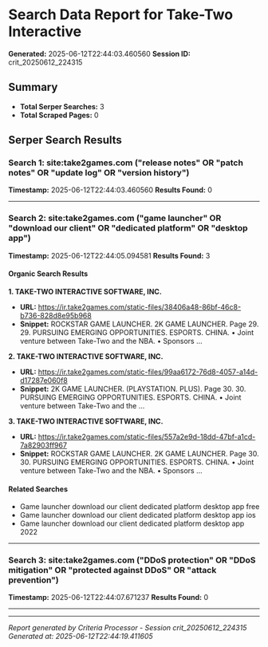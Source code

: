 # Search Data Report for Take-Two Interactive
**Generated:** 2025-06-12T22:44:03.460560
**Session ID:** crit_20250612_224315

## Summary
* **Total Serper Searches:** 3
* **Total Scraped Pages:** 0

## Serper Search Results

### Search 1: site:take2games.com ("release notes" OR "patch notes" OR "update log" OR "version history")
**Timestamp:** 2025-06-12T22:44:03.460560
**Results Found:** 0

---

### Search 2: site:take2games.com ("game launcher" OR "download our client" OR "dedicated platform" OR "desktop app")
**Timestamp:** 2025-06-12T22:44:05.094581
**Results Found:** 3

#### Organic Search Results
**1. TAKE-TWO INTERACTIVE SOFTWARE, INC.**
* **URL:** https://ir.take2games.com/static-files/38406a48-86bf-46c8-b736-828d8e95b968
* **Snippet:** ROCKSTAR GAME LAUNCHER. 2K GAME LAUNCHER. Page 29. 29. PURSUING EMERGING OPPORTUNITIES. ESPORTS. CHINA. • Joint venture between Take-Two and the NBA. • Sponsors ...

**2. TAKE-TWO INTERACTIVE SOFTWARE, INC.**
* **URL:** https://ir.take2games.com/static-files/99aa6172-76d8-4057-a14d-d17287e060f8
* **Snippet:** 2K GAME LAUNCHER. (PLAYSTATION. PLUS). Page 30. 30. PURSUING EMERGING OPPORTUNITIES. ESPORTS. CHINA. • Joint venture between Take-Two and the ...

**3. TAKE-TWO INTERACTIVE SOFTWARE, INC.**
* **URL:** https://ir.take2games.com/static-files/557a2e9d-18dd-47bf-a1cd-7a82903ff967
* **Snippet:** ROCKSTAR GAME LAUNCHER. 2K GAME LAUNCHER. Page 30. 30. PURSUING EMERGING OPPORTUNITIES. ESPORTS. CHINA. • Joint venture between Take-Two and the NBA. • Sponsors ...

#### Related Searches
* Game launcher download our client dedicated platform desktop app free
* Game launcher download our client dedicated platform desktop app ios
* Game launcher download our client dedicated platform desktop app 2022

---

### Search 3: site:take2games.com ("DDoS protection" OR "DDoS mitigation" OR "protected against DDoS" OR "attack prevention")
**Timestamp:** 2025-06-12T22:44:07.671237
**Results Found:** 0

---

---
*Report generated by Criteria Processor - Session crit_20250612_224315*
*Generated at: 2025-06-12T22:44:19.411605*